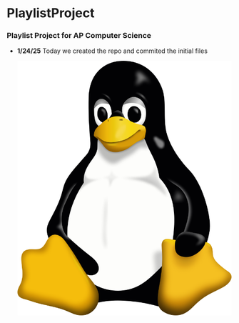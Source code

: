 # PlaylistProject
### Playlist Project for AP Computer Science
- **1/24/25**
    Today we created the repo and commited the initial files


    ![Tux, the glorious Linux mascot](/assets/images/Tux.png)
